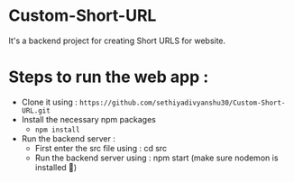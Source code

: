 # Custom-Short-URL
It's a backend project for creating Short URLS for website.

# Steps to run the web app : 
- Clone it using : `https://github.com/sethiyadivyanshu30/Custom-Short-URL.git` 
- Install the necessary npm packages
  * `npm install`
- Run the backend server :
  - First enter the src file using : cd src
  * Run the backend server using : npm start (make sure nodemon is installed 👀)
